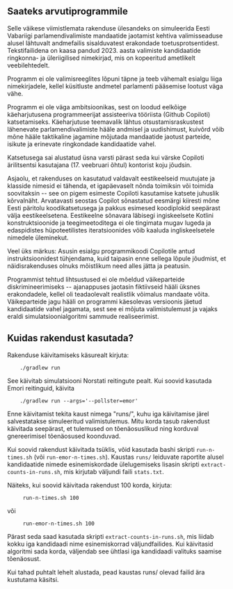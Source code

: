 ## Saateks arvutiprogrammile

Selle väikese viimistlemata rakenduse ülesandeks on simuleerida
Eesti Vabariigi parlamendivalimiste mandaatide jaotamist
kehtiva valimisseaduse alusel lähtuvalt andmefailis
sisalduvatest erakondade toetusprotsentidest. Tekstifailidena
on kaasa pandud 2023. aasta valimiste kandidaatide
ringkonna- ja üleriigilised nimekirjad, mis on kopeeritud
ametlikelt veebilehtedelt.

Programm ei ole valimisreeglites lõpuni täpne ja teeb vähemalt
esialgu liiga nimekirjadele, kellel küsitluste andmetel
parlamenti pääsemise lootust väga vähe.

Programm ei ole väga ambitsioonikas, sest on loodud eelkõige
käeharjutusena programmeerijat assisteeriva tööriista
(Github Copiloti) katsetamiseks. Käeharjutuse teemavalik
lähtus otsustamisraskustest lähenevate parlamendivalimiste
hääle andmisel ja uudishimust, kuivõrd võib mõne hääle
taktikaline jagamine mõjutada mandaatide jaotust parteide,
isikute ja erinevate ringkondade kandidaatide vahel.

Katsetusega sai alustatud üsna varsti pärast seda
kui värske Copiloti ärilitsentsi kasutajana (17. veebruari
õhtul) kontorist koju jõudsin. 

Asjaolu, et rakenduses on kasutatud valdavalt eestikeelseid
muutujate ja klasside nimesid ei tähenda, et igapäevaselt
nõnda toimiksin või toimida soovitaksin --
see on pigem esimeste Copiloti kasutamise katsete juhuslik
kõrvalnäht. Arvatavasti seostas Copilot sõnastatud eesmärgi
kiiresti mõne Eesti päritolu koodikatsetusega ja pakkus
esimesed koodiplokid seepärast välja eestikeelsetena.
Eestikeelne sõnavara läbisegi ingiskeelsete Kotlini
konstruktsioonide ja teegimeetoditega ei ole tingimata
mugav lugeda ja edaspidistes hüpoteetilistes iteratsioonides
võib kaaluda ingliskeelsetele nimedele üleminekut.

Veel üks märkus:
Asusin esialgu programmikoodi Copilotile antud instruktsioonidest
tühjendama, kuid taipasin enne sellega lõpule jõudmist, et
näidisrakenduses olnuks mõistlikum need alles jätta ja peatusin.

Programmist tehtud lihtsustused ei ole mõeldud väikeparteide
diskrimineerimiseks -- ajanappuses jaotasin fiktiivseid hääli
üksnes erakondadele, kellel oli teadaolevalt realistlik
võimalus mandaate võita. Väikeparteide jagu hääli on programmi
käesolevas versioonis jäetud kandidaatide vahel jagamata, sest
see ei mõjuta valimistulemust ja vajaks eraldi
simulatsioonialgoritmi sammude realiseerimist.

## Kuidas rakendust kasutada?

Rakenduse käivitamiseks käsurealt kirjuta:
    
        ./gradlew run
        
See käivitab simulatsiooni Norstati reitingute pealt. Kui soovid kasutada
Emori reitinguid, käivita

        ./gradlew run --args='--pollster=emor'
        
Enne käivitamist tekita kaust nimega "runs/", kuhu iga käivitamise järel
salvestatakse simuleeritud valimistulemus. Mitu korda tasub rakendust
käivitada seepärast, et tulemused on tõenäosuslikud ning korduval
gnereerimisel tõenäosused koonduvad.

Kui soovid rakendust käivitada tsüklis, võid kasutada bashi skripti
`run-n-times.sh` (või `run-emor-n-times.sh`). Kaustas `runs/` leiduvate raportite alusel
kandidaatide nimede esinemiskordade ülelugemiseks lisasin skripti
`extract-counts-in-runs.sh`, mis kirjutab väljundi faili `stats.txt`.

Näiteks, kui soovid käivitada rakendust 100 korda, kirjuta:

         run-n-times.sh 100
või

         run-emor-n-times.sh 100
         
Pärast seda saad kasutada skripti `extract-counts-in-runs.sh`, mis
liidab kokku iga kandidaadi nime esinemiskorrad väljundfailides.
Kui käivitasid algoritmi sada korda, väljendab see ühtlasi
iga kandidaadi valituks saamise tõenäosust.

Kui tahad puhtalt lehelt alustada, pead kaustas runs/ olevad failid
ära kustutama käsitsi.
